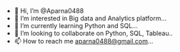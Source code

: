 - 👋 Hi, I’m @Aparna0488
- 👀 I’m interested in Big data and Analytics platform...
- 🌱 I’m currently learning Python and SQL...
- 💞️ I’m looking to collaborate on Python, SQL, Tableau..
- 📫 How to reach me aparna0488@gmail.com...

<!---
Aparna0488/Aparna0488 is a ✨ special ✨ repository because its `README.md` (this file) appears on your GitHub profile.
You can click the Preview link to take a look at your changes.
--->
